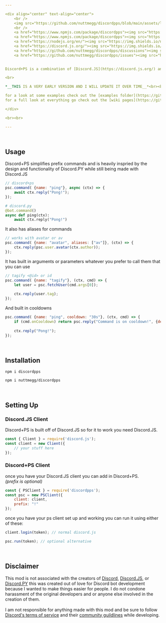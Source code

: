 ```yaml
---

<div align="center" text-align="center">
	<br />
	<img src="https://github.com/nuttmegg/discordpps/blob/main/assets/logo_white.png">
	<br />
	<a href="https://www.npmjs.com/package/discordpps"><img src="https://img.shields.io/npm/v/discordpps?style=flat&color=red&logo=npm&logoColor=white" alt="version" />
	<a href="https://www.npmjs.com/package/discordpps"><img src="https://img.shields.io/npm/dt/discordpps?style=flat&color=green&logo=docusign&logoColor=white" alt="downloads" />
	<a href="https://nodejs.org/en/"><img src="https://img.shields.io/node/v/discord.js?logo=node.js&logoColor=white" alt="node.js version" />
	<a href="https://discord.js.org/"><img src="https://img.shields.io/badge/discord.js-v14.7.1-blue?style=flat&color=7289da&logo=discord&logoColor=white" alt="discord.js version" /></a>
	<a href="https://github.com/nuttmegg/discordpps/discussions"><img src="https://img.shields.io/github/discussions/nuttmegg/discordpps?logo=google%20chat&logoColor=white" alt="discussions" />
	<a href="https://github.com/nuttmegg/discordpps/issues"><img src="https://img.shields.io/github/issues/nuttmegg/discordpps" alt="issues" />
	

Discord+PS is a combination of [Discord.JS](https://discord.js.org/) and [Discord.PY](https://github.com/Rapptz/discord.py) made in [Node.JS](https://nodejs.org/en/) to solve most of the annoying parts of Discord.JS and possibly welcome users into Node.JS

<br>

*__THIS IS A VERY EARLY VERSION AND I WILL UPDATE IT OVER TIME__*<br><br>

for a look at some examples check out the [examples folder](https://github.com/nuttmegg/discordpps/tree/main/examples)<br>
for a full look at everything go check out the [wiki pages](https://github.com/nuttmegg/discordpps/wiki)

</div>

<br><br>

---
```


<br>
		
## Usage
Discord+PS simplifies prefix commands and is heavily inspried by the design and functionality of Discord.PY while still being made with Discord.JS
```js
// discord+ps
psc.command( {name: "ping"}, async (ctx) => {
	await ctx.reply("Pong!");		
});
```
```py
# discord.py
@bot.command()
async def ping(ctx):
	await ctx.reply("Pong!")
```
It also has aliases for commands
```js
// works with avatar or av
psc.command( {name: "avatar", aliases: ["av"]}, (ctx) => {
	ctx.reply(psc.user.avatar(ctx.author));	
});
```
It has built in arguments or parameters whatever you prefer to call them that you can use
```js
// tagify <@id> or id
psc.command( {name: "tagify"}, (ctx, cmd) => {
	let user = psc.fetchUser(cmd.args[0]);
	
	ctx.reply(user.tag);
});
```
And built in cooldowns
```js
psc.command( {name: "ping", cooldown: "30s"}, (ctx, cmd) => {
	if (cmd.onCooldown) return psc.reply("Command is on cooldown!", {deleteAfter: "3s"});
	
	ctx.reply("Pong!");
});
```
		
<br>

## Installation
```console
npm i discordpps
```
```console
npm i nuttmegg/discordpps
```

<br>

## Setting Up
### **Discord.JS Client**
Discord+PS is built off of Discord.JS so for it to work you need Discord.JS.
```js
const { Client } = require('discord.js');
const client = new Client({
	// your stuff here
});
```
### **Discord+PS Client**
once you have your Discord.JS client you can add in Discord+PS.<br>
*(prefix is optional)*
```js
const { PSClient } = require('discordpps');
const psc = new PSClient({
	client: client,
	prefix: "!" 
});
```
once you have your ps client set up and working you can run it using either of these:
```js
client.login(token); // normal discord.js

psc.run(token); // optional alternative
```
<br>

## Disclaimer
This mod is not associated with the creators of [Discord](https://discord.com), [Discord.JS](https://discord.js.org), or [Discord.PY](https://github.com/Rapptz/discord.py) this was created out of love for Discord bot development because I wanted to make things easier for people. I do not condone harassment of the original developers and or anyone else involved in the creation of them.<br><br>
I am not responsible for anything made with this mod and be sure to follow [Discord's terms of service](https://discord.com/terms) and their [community guildlines](https://discord.com/guidelines) while developing.
